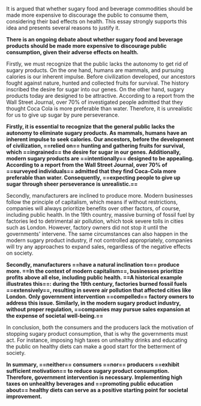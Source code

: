 It is argued that whether sugary food and beverage commodities should be made more expensive to discourage the public to consume them, considering their bad effects on health. This essay strongly supports this idea and presents several reasons to justify it.

**There is an ongoing debate about whether sugary food and beverage products should be made more expensive to discourage public consumption, given their adverse effects on health.**

Firstly, we must recognize that the public lacks the autonomy to get rid of sugary products. On the one hand, humans are mammals, and pursuing calories is our inherent impulse. Before civilization developed, our ancestors fought against nature, hunted and collected fruits for survival. The history inscribed the desire for sugar into our genes. On the other hand, sugary products today are designed to be attractive. According to a report from the Wall Street Journal, over 70% of investigated people admitted that they thought Coca Cola is more preferable than water. Therefore, it is unrealistic for us to give up sugar by pure perseverance.

**Firstly, it is essential to recognize that the general public lacks the autonomy to eliminate sugary products. As mammals, humans have an inherent impulse to seek calories. Our ancestors, before the development of civilization, ==relied on== hunting and gathering fruits for survival, which ==ingrained== the desire for sugar in our genes. Additionally, modern sugary products are ==intentionally== designed to be appealing. According to a report from the Wall Street Journal, over 70% of ==surveyed individuals== admitted that they find Coca-Cola more preferable than water. Consequently, ==expecting people to give up sugar through sheer perseverance is unrealistic.==**

Secondly, manufacturers are inclined to produce more. Modern businesses follow the principle of capitalism, which means if without restrictions, companies will always prioritize benefits over other factors, of course, including public health. In the 19th country, massive burning of fossil fuel by factories led to detrimental air pollution, which took severe tolls in cities such as London. However, factory owners did not stop it until the governments' intervene. The same circumstances can also happen in the modern sugary product industry, if not controlled appropriately, companies will try any approaches to expand sales, regardless of the negative effects on society.

**Secondly, manufacturers ==have a natural inclination to== produce more. ==In the context of modern capitalism==, businesses prioritize profits above all else, including public health. ==A historical example illustrates this==: during the 19th century, factories burned fossil fuels ==extensively==, resulting in severe air pollution that affected cities like London. Only government intervention ==compelled== factory owners to address this issue. Similarly, in the modern sugary product industry, without proper regulation, ==companies may pursue sales expansion at the expense of societal well-being.==**

In conclusion, both the consumers and the producers lack the motivation of stopping sugary product consumption, that is why the governments must act. For instance, imposing high taxes on unhealthy drinks and educating the public on healthy diets can make a good start for the betterment of society.

**In summary, ==neither== consumers ==nor== producers ==exhibit sufficient motivation== to reduce sugary product consumption. Therefore, government intervention is necessary. Implementing high taxes on unhealthy beverages and ==promoting public education about== healthy diets can serve as a positive starting point for societal improvement.**

